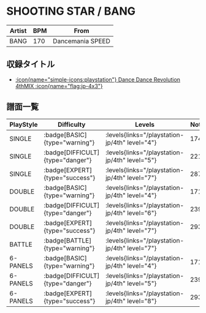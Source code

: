 # SHOOTING STAR / BANG

|Artist|BPM|From|
|------|---|----|
|BANG|170|Dancemania SPEED|

## 収録タイトル

- [:icon{name="simple-icons:playstation"} Dance Dance Revolution 4thMIX :icon{name="flag:jp-4x3"}](/playstation-jp/4th)

## 譜面一覧

|PlayStyle|Difficulty|Levels|Notes|Movie|
|---------|----------|------|-----|-----|
|SINGLE| :badge[BASIC]{type="warning"}| :levels{links="/playstation-jp/4th" level="4"}|174/0||
|SINGLE| :badge[DIFFICULT]{type="danger"}| :levels{links="/playstation-jp/4th" level="5"}|221/0||
|SINGLE| :badge[EXPERT]{type="success"}| :levels{links="/playstation-jp/4th" level="7"}|287/0||
|DOUBLE| :badge[BASIC]{type="warning"}| :levels{links="/playstation-jp/4th" level="4"}|171/0||
|DOUBLE| :badge[DIFFICULT]{type="danger"}| :levels{links="/playstation-jp/4th" level="6"}|239/0||
|DOUBLE| :badge[EXPERT]{type="success"}| :levels{links="/playstation-jp/4th" level="7"}|293/0||
|BATTLE| :badge[BATTLE]{type="warning"}| :levels{links="/playstation-jp/4th" level="7"}|||
|6-PANELS| :badge[BASIC]{type="warning"}| :levels{links="/playstation-jp/4th" level="4"}|171/0||
|6-PANELS| :badge[DIFFICULT]{type="danger"}| :levels{links="/playstation-jp/4th" level="5"}|239/0||
|6-PANELS| :badge[EXPERT]{type="success"}| :levels{links="/playstation-jp/4th" level="8"}|293/0||

